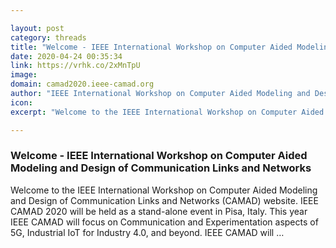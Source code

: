 ```yaml
---

layout: post
category: threads
title: "Welcome - IEEE International Workshop on Computer Aided Modeling and Design of Communication Links and Networks"
date: 2020-04-24 00:35:34
link: https://vrhk.co/2xMnTpU
image: 
domain: camad2020.ieee-camad.org
author: "IEEE International Workshop on Computer Aided Modeling and Design of Communication Links and Networks"
icon: 
excerpt: "Welcome to the IEEE International Workshop on Computer Aided Modeling and Design of Communication Links and Networks (CAMAD) website. IEEE CAMAD 2020 will be held as a stand-alone event in Pisa, Italy. This year IEEE CAMAD will focus on Communication and Experimentation aspects of 5G, Industrial IoT for Industry 4.0, and beyond. IEEE CAMAD will …"

---
```


### Welcome - IEEE International Workshop on Computer Aided Modeling and Design of Communication Links and Networks

Welcome to the IEEE International Workshop on Computer Aided Modeling and Design of Communication Links and Networks (CAMAD) website. IEEE CAMAD 2020 will be held as a stand-alone event in Pisa, Italy. This year IEEE CAMAD will focus on Communication and Experimentation aspects of 5G, Industrial IoT for Industry 4.0, and beyond. IEEE CAMAD will …